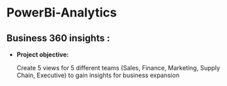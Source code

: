 # PowerBi-Analytics
## Business 360 insights :


- **Project objective:** 

    Create 5 views for 5 different teams (Sales, Finance, Marketing, Supply Chain, Executive) to gain insights for business expansion 

    

